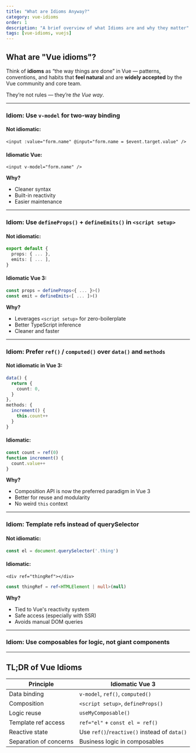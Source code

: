 ```yaml
---
title: "What are Idioms Anyway?"
category: vue-idioms
order: 1
description: "A brief overview of what Idioms are and why they matter"
tags: [vue-idioms, vuejs]
---
```


## **What are "Vue idioms"?**

Think of **idioms** as “the way things are done” in Vue — patterns, conventions, and habits that **feel natural** and are **widely accepted** by the Vue community and core team.

They’re not rules — they’re *the Vue way*.

------

### **Idiom: Use `v-model` for two-way binding**

#### Not idiomatic:

```vue
<input :value="form.name" @input="form.name = $event.target.value" />
```

#### Idiomatic Vue:

```vue
<input v-model="form.name" />
```

**Why?**

- Cleaner syntax
- Built-in reactivity
- Easier maintenance

------

### **Idiom: Use `defineProps()` + `defineEmits()` in `<script setup>`**

#### Not idiomatic:

```ts
export default {
  props: { ... },
  emits: [ ... ],
}
```

#### Idiomatic Vue 3:

```ts
const props = defineProps<{ ... }>()
const emit = defineEmits<[ ... ]>()
```

**Why?**

- Leverages `<script setup>` for zero-boilerplate
- Better TypeScript inference
- Cleaner and faster

------

### **Idiom: Prefer `ref()` / `computed()` over `data()` and `methods`**

#### Not idiomatic in Vue 3:

```ts
data() {
  return {
    count: 0,
  }
},
methods: {
  increment() {
    this.count++
  }
}
```

#### Idiomatic:

```ts
const count = ref(0)
function increment() {
  count.value++
}
```

**Why?**

- Composition API is now the preferred paradigm in Vue 3
- Better for reuse and modularity
- No weird `this` context

------

### **Idiom: Template refs instead of querySelector**

#### Not idiomatic:

```ts
const el = document.querySelector('.thing')
```

#### Idiomatic:

```vue
<div ref="thingRef"></div>
```

```ts
const thingRef = ref<HTMLElement | null>(null)
```

**Why?**

- Tied to Vue's reactivity system
- Safe access (especially with SSR)
- Avoids manual DOM queries

------

### **Idiom: Use composables for logic, not giant components**

------

## TL;DR of Vue Idioms

| Principle              | Idiomatic Vue 3                              |
| ---------------------- | -------------------------------------------- |
| Data binding           | `v-model`, `ref()`, `computed()`             |
| Composition            | `<script setup>`, `defineProps()`            |
| Logic reuse            | `useMyComposable()`                          |
| Template ref access    | `ref="el"` + `const el = ref()`              |
| Reactive state         | Use `ref()`/`reactive()` instead of `data()` |
| Separation of concerns | Business logic in composables                |
